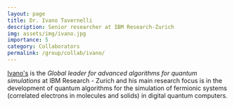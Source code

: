 ```yaml
---
layout: page
title: Dr. Ivano Tavernelli
description: Senior researcher at IBM Research-Zurich
img: assets/img/ivano.jpg
importance: 5
category: Collaborators
permalink: /group/collab/ivano/
---
```


<a href='https://research.ibm.com/people/ivano-tavernelli'>Ivano's</a> is the <i>Global leader for advanced algorithms for quantum simulations</i> at IBM Research - Zurich and his main research focus is in the development of quantum algorithms for the simulation of fermionic systems (correlated electrons in molecules and solids) in digital quantum computers. 





